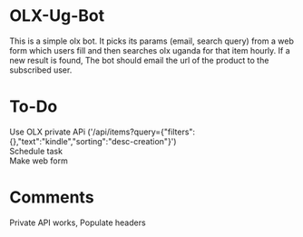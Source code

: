 # OLX-Ug-Bot
This is a simple olx bot. It picks its params (email, search query) from a web form which users fill and then searches olx uganda for that item hourly. If a new result is found, The bot should email the url of the product to the subscribed user.

# To-Do
Use OLX private APi ('/api/items?query={"filters":{},"text":"kindle","sorting":"desc-creation"}')<br>
Schedule task <br>
Make web form

# Comments
Private API works, Populate headers 
